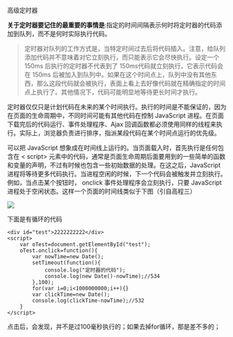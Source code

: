 高级定时器

**关于定时器要记住的最重要的事情是**:指定的时间间隔表示何时将定时器的代码添加到队列，而不是何时实际执行代码。

> 定时器对队列的工作方式是，当特定时间过去后将代码插入。注意，给队列添加代码并不意味着对它立刻执行，而只能表示它会尽快执行。设定一个 150ms 后执行的定时器不代表到了 150ms代码就立刻执行，它表示代码会在 150ms 后被加入到队列中。如果在这个时间点上，队列中没有其他东西，那么这段代码就会被执行，表面上看上去好像代码就在精确指定的时间点上执行了。其他情况下，代码可能明显地等待更长时间才执行。

定时器仅仅只是计划代码在未来的某个时间执行。执行的时间是不能保证的，因为在页面的生命周期中，不同时间可能有其他代码在控制 JavaScript 进程。在页面下载完后的代码运行、事件处理程序、Ajax 回调函数都必须使用同样的线程来执行。实际上，浏览器负责进行排序，指派某段代码在某个时间点运行的优先级。

可以把 JavaScript 想象成在时间线上运行的。当页面载入时，首先执行是任何包含在 < script> 元素中的代码，通常是页面生命周期后面要用到的一些简单的函数和变量的声明，不过有时候也包含一些初始数据的处理。在这之后，JavaScript 进程将等待更多代码执行。当进程空闲的时候，下一个代码会被触发并立刻执行。例如，当点击某个按钮时， onclick 事件处理程序会立刻执行，只要 JavaScript 进程处于空闲状态。这样一个页面的时间线类似于下图（引自高程三）

![](http://i.imgur.com/rSFcbes.png)

下面是有循环的代码

	<div id="test">2222222222</div>
	<script>
	    var oTest=document.getElementById("test");
	    oTest.onclick=function(){
	        var nowTime=new Date();
	        setTimeout(function(){
	            console.log("定时器的代码");
	            console.log(new Date()-nowTime);//534
	        },100);
	        for(var i=0;i<1000000000;i++){}
	        var clickTime=new Date();
	        console.log(clickTime-nowTime);//532
	    }
	</script>

点击后，会发现，并不是过100毫秒执行的；如果去掉for循环，那是差不多的；